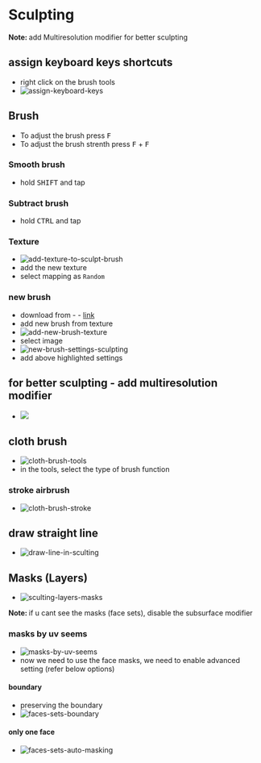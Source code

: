 # Sculpting

<b>Note: </b> add Multiresolution modifier for better sculpting

## assign keyboard keys shortcuts

- right click on the brush tools
- <img src="assign-keyboard-keys.jpg" alt="assign-keyboard-keys" />

## Brush

- To adjust the brush press <kbd>F</kbd>
- To adjust the brush strenth press <kbd>F</kbd> + <kbd>F</kbd>

### Smooth brush

- hold <kbd>SHIFT</kbd> and tap

### Subtract brush

- hold <kbd>CTRL</kbd> and tap

### Texture

- <img src="add-texture-to-sculpt-brush.jpg" alt="add-texture-to-sculpt-brush" />
- add the new texture
- select mapping as `Random`

### new brush

- download from - - [link](https://pixologic.com/zbrush/downloadcenter/alpha/)
- add new brush from texture
- <img src="add-new-brush-texture.jpg" alt="add-new-brush-texture" />
- select image
- <img src="new-brush-settings-sculpting.jpg" alt="new-brush-settings-sculpting" />
- add above highlighted settings

## for better sculpting - add multiresolution modifier

- <img src="multiresolution-modifier-settings.jpg" />

## cloth brush

- <img src="cloth-brush-tools.jpg" alt="cloth-brush-tools" />
- in the tools, select the type of brush function

### stroke airbrush

- <img src="cloth-brush-stroke.jpg" alt="cloth-brush-stroke" />

## draw straight line

- <img src="draw-line-in-sculting.jpg" alt="draw-line-in-sculting" />

## Masks (Layers)

- <img src="sculting-layers-masks.jpg" alt="sculting-layers-masks" />

<b>Note: </b> if u cant see the masks (face sets), disable the subsurface modifier

### masks by uv seems

- <img src="masks-by-uv-seems.jpg" alt="masks-by-uv-seems" />
- now we need to use the face masks, we need to enable advanced setting (refer below options)

#### boundary

- preserving the boundary
- <img src="faces-sets-boundary.jpg" alt="faces-sets-boundary" />

#### only one face

- <img src="faces-sets-auto-masking.jpg" alt="faces-sets-auto-masking" />

